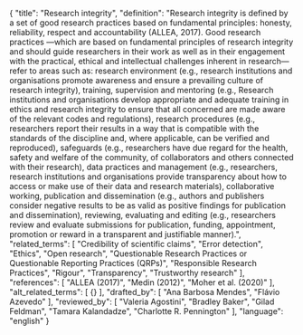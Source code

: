 {
  "title": "Research integrity",
  "definition": "Research integrity is defined by a set of good research practices based on fundamental principles: honesty, reliability, respect and accountability (ALLEA, 2017). Good research practices —which are based on fundamental principles of research integrity and should guide researchers in their work as well as in their engagement with the practical, ethical and intellectual challenges inherent in research— refer to areas such as: research environment (e.g., research institutions and organisations promote awareness and ensure a prevailing culture of research integrity), training, supervision and mentoring (e.g., Research institutions and organisations develop appropriate and adequate training in ethics and research integrity to ensure that all concerned are made aware of the relevant codes and regulations), research procedures (e.g., researchers report their results in a way that is compatible with the standards of the discipline and, where applicable, can be verified and reproduced), safeguards (e.g., researchers have due regard for the health, safety and welfare of the community, of collaborators and others connected with their research), data practices and management (e.g., researchers, research institutions and organisations provide transparency about how to access or make use of their data and research materials), collaborative working, publication and dissemination (e.g., authors and publishers consider negative results to be as valid as positive findings for publication and dissemination), reviewing, evaluating and editing (e.g., researchers review and evaluate submissions for publication, funding, appointment, promotion or reward in a transparent and justifiable manner).",
  "related_terms": [
    "Credibility of scientific claims",
    "Error detection",
    "Ethics",
    "Open research",
    "Questionable Research Practices or Questionable Reporting Practices (QRPs)",
    "Responsible Research Practices",
    "Rigour",
    "Transparency",
    "Trustworthy research"
  ],
  "references": [
    "ALLEA (2017)",
    "Medin (2012)",
    "Moher et al. (2020)"
  ],
  "alt_related_terms": [
    {}
  ],
  "drafted_by": [
    "Ana Barbosa Mendes",
    "Flávio Azevedo"
  ],
  "reviewed_by": [
    "Valeria Agostini",
    "Bradley Baker",
    "Gilad Feldman",
    "Tamara Kalandadze",
    "Charlotte R. Pennington"
  ],
  "language": "english"
}
